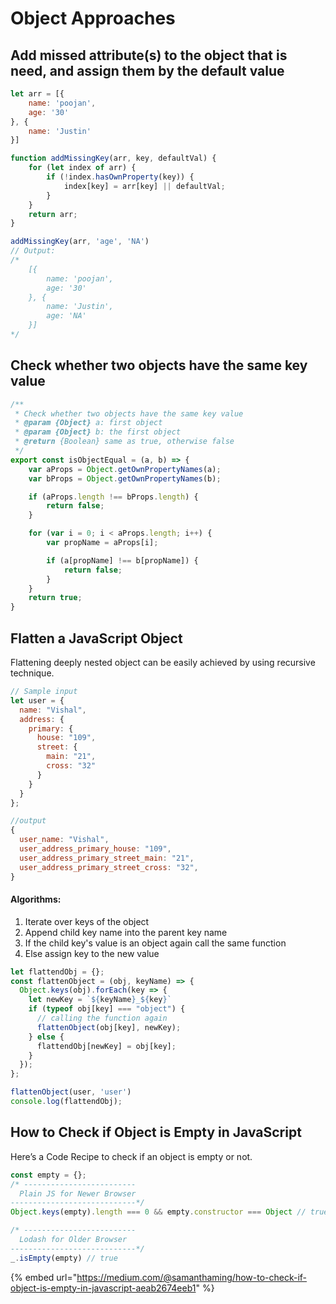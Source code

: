 # Object Approaches

## Add missed attribute\(s\) to the object that is need, and assign them by the default value

```javascript
let arr = [{
	name: 'poojan',
	age: '30'
}, {
	name: 'Justin'
}]

function addMissingKey(arr, key, defaultVal) {
	for (let index of arr) {
		if (!index.hasOwnProperty(key)) {
			index[key] = arr[key] || defaultVal;
		}
	}
	return arr;
}

addMissingKey(arr, 'age', 'NA') 
// Output: 
​​/*
	[{
		name: 'poojan',
		age: '30'
	}, {
		name: 'Justin',
		age: 'NA'
	}]​​​​​
*/
```

## Check whether two objects have the same key value

```javascript
/**
 * Check whether two objects have the same key value
 * @param {Object} a: first object
 * @param {Object} b: the first object
 * @return {Boolean} same as true, otherwise false
 */
export const isObjectEqual = (a, b) => {
    var aProps = Object.getOwnPropertyNames(a);
    var bProps = Object.getOwnPropertyNames(b);

    if (aProps.length !== bProps.length) {
        return false;
    }

    for (var i = 0; i < aProps.length; i++) {
        var propName = aProps[i];

        if (a[propName] !== b[propName]) {
            return false;
        }
    }
    return true;
}
```

## Flatten a JavaScript Object

Flattening deeply nested object can be easily achieved by using recursive technique.

```javascript
// Sample input
let user = {
  name: "Vishal",
  address: {
    primary: {
      house: "109",
      street: {             
        main: "21",
        cross: "32"
      }
    }
  }
};

//output
{
  user_name: "Vishal",
  user_address_primary_house: "109",
  user_address_primary_street_main: "21",
  user_address_primary_street_cross: "32",
}
```

#### Algorithms:

1. Iterate over keys of the object
2. Append child key name into the parent key name
3. If the child key's value is an object again call the same function
4. Else assign key to the new value

```javascript
let flattendObj = {};
const flattenObject = (obj, keyName) => {
  Object.keys(obj).forEach(key => {
    let newKey = `${keyName}_${key}` 
    if (typeof obj[key] === "object") {
      // calling the function again
      flattenObject(obj[key], newKey);
    } else {
      flattendObj[newKey] = obj[key];
    }
  });
};

flattenObject(user, 'user')
console.log(flattendObj);
```

## How to Check if Object is Empty in JavaScript <a id="ce2b"></a>

Here’s a Code Recipe to check if an object is empty or not.

```javascript
const empty = {};
/* -------------------------
  Plain JS for Newer Browser
----------------------------*/
Object.keys(empty).length === 0 && empty.constructor === Object // true

/* -------------------------
  Lodash for Older Browser
----------------------------*/
_.isEmpty(empty) // true
```

{% embed url="https://medium.com/@samanthaming/how-to-check-if-object-is-empty-in-javascript-aeab2674eeb1" %}

